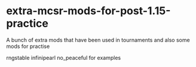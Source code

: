 # extra-mcsr-mods-for-post-1.15-practice
A bunch of extra mods that have been used in tournaments and also some mods for practise 


rngstable
infinipearl 
no_peaceful  for examples

